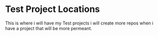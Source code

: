# Test Project Locations
This is where i will have my Test projects i will create more repos when i have a project that will be more permeant.
